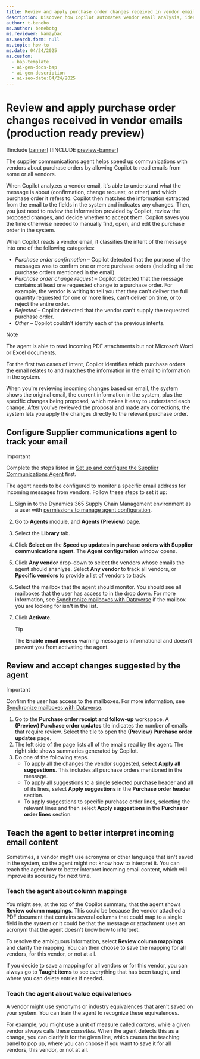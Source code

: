 ```yaml
---
title: Review and apply purchase order changes received in vendor emails (production ready preview)
description: Discover how Copilot automates vendor email analysis, identifies purchase order changes, and helps you apply updates.
author: t-benebo
ms.author: benebotg
ms.reviewer: kamaybac
ms.search.form: null
ms.topic: how-to
ms.date: 04/24/2025
ms.custom:
  - bap-template
  - ai-gen-docs-bap
  - ai-gen-description
  - ai-seo-date:04/24/2025
---
```


# Review and apply purchase order changes received in vendor emails (production ready preview)

[!include [banner](../includes/banner.md)]
[!INCLUDE [preview-banner](~/../shared-content/shared/preview-includes/preview-banner.md)]
<!-- KFM: Preview until further notice -->

The supplier communications agent helps speed up communications with vendors about purchase orders by allowing Copilot to read emails from some or all vendors.

When Copilot analyzes a vendor email, it's able to understand what the message is about (confirmation, change request, or other) and which purchase order it refers to. Copilot then matches the information extracted from the email to the fields in the system and indicates any changes. Then, you just need to review the information provided by Copilot, review the proposed changes, and decide whether to accept them. Copilot saves you the time otherwise needed to manually find, open, and edit the purchase order in the system.

When Copilot reads a vendor email, it classifies the intent of the message into one of the following categories:

- *Purchase order confirmation* – Copilot detected that the purpose of the messages was to confirm one or more purchase orders (including all the purchase orders mentioned in the email).
- *Purchase order change request* – Copilot detected that the message contains at least one requested change to a purchase order. For example, the vendor is writing to tell you that they can't deliver the full quantity requested for one or more lines, can't deliver on time, or to reject the entire order.
- *Rejected* – Copilot detected that the vendor can't supply the requested purchase order.
- *Other* – Copilot couldn't identify each of the previous intents.

> [!NOTE]
> The agent is able to read incoming PDF attachments but not Microsoft Word or Excel documents.

For the first two cases of intent, Copilot identifies which purchase orders the email relates to and matches the information in the email to information in the system.

When you're reviewing incoming changes based on email, the system shows the original email, the current information in the system, plus the specific changes being proposed, which makes it easy to understand each change. After you've reviewed the proposal and made any corrections, the system lets you apply the changes directly to the relevant purchase order.

## Configure Supplier communications agent to track your email

> [!IMPORTANT]
> Complete the steps listed in [Set up and configure the Supplier Communications Agent](./supplier-com-agent-setup.md) first.

The agent needs to be configured to monitor a specific email address for incoming messages from vendors. Follow these steps to set it up:

1. Sign in to the Dynamics 365 Supply Chain Management environment as a user with [permissions to manage agent configuration](./supplier-com-agent-setup.md#permissions-for-users-managing-agent-configuration).
1. Go to **Agents** module, and **Agents (Preview)** page.
1. Select the **Library** tab.
1. Click **Select** on the **Speed up updates in purchase orders with Supplier communications agent**. The **Agent configuration** window opens.
1. Click **Any vendor** drop-down to select the vendors whose emails the agent should ananlyze. Select **Any vendor** to track all vendors, or **Ppecific vendors** to provide a list of vendors to track.
1. Select the mailbox that the agent should monitor. You should see all mailboxes that the user has access to in the drop down. For more information, see [Synchronize mailboxes with Dataverse](./supplier-com-agent-setup.md#synchronize-mailboxes-with-dataverse) if the mailbox you are looking for isn't in the list.
1. Click **Activate**.

    > [!TIP]
    > The **Enable email access** warning message is informational and doesn't prevent you from activating the agent.

## Review and accept changes suggested by the agent

> [!IMPORTANT]
> Confirm the user has access to the mailboxes. For more information, see [Synchronize mailboxes with Dataverse](./supplier-com-agent-setup.md#synchronize-mailboxes-with-dataverse).

1. Go to the **Purchase order receipt and follow-up** workspace. A **(Preview) Purchase order updates** tile indicates the number of emails that require review. Select the tile to open the **(Preview) Purchase order updates** page.
1. The left side of the page lists all of the emails read by the agent. The right side shows summaries generated by Copilot.
1. Do one of the following steps.
    - To apply all the changes the vendor suggested, select **Apply all suggestions**. This includes all purchase orders mentioned in the message.
    - To apply all suggestions to a single selected purchase header and all of its lines, select **Apply suggestions** in the **Purchase order header** section.
    - To apply suggestions to specific purchase order lines, selecting the relevant lines and then select **Apply suggestions** in the **Purchaser order lines** section.

## Teach the agent to better interpret incoming email content

Sometimes, a vendor might use acronyms or other language that isn't saved in the system, so the agent might not know how to interpret it. You can teach the agent how to better interpret incoming email content, which will improve its accuracy for next time.

### Teach the agent about column mappings

You might see, at the top of the Copilot summary, that the agent shows **Review column mappings**. This could be because the vendor attached a PDF document that contains several columns that could map to a single field in the system or it could be that the message or attachment uses an acronym that the agent doesn't know how to interpret.

To resolve the ambiguous information, select **Review column mappings** and clarify the mapping. You can then choose to save the mapping for all vendors, for this vendor, or not at all.

If you decide to save a mapping for all vendors or for this vendor, you can always go to **Taught items** to see everything that has been taught, and where you can delete entries if needed.

### Teach the agent about value equivalences

A vendor might use synonyms or industry equivalences that aren't saved on your system. You can train the agent to recognize these equivalences.

For example, you might use a unit of measure called *cartons*, while a given vendor always calls these *cassettes*. When the agent detects this as a change, you can clarify it for the given line, which causes the teaching panel to pop up, where you can choose if you want to save it for all vendors, this vendor, or not at all.
